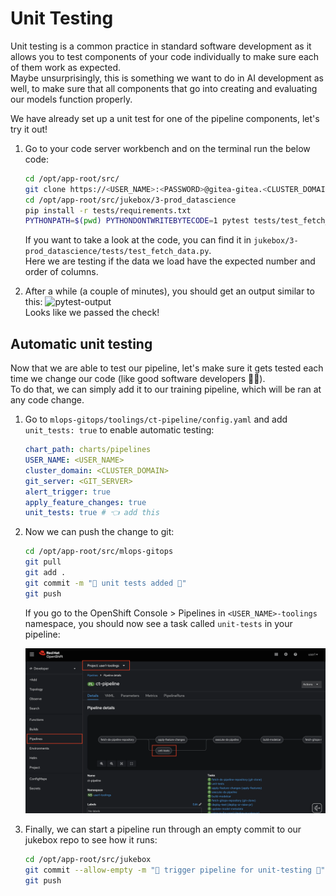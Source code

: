 # Unit Testing 

Unit testing is a common practice in standard software development as it allows you to test components of your code individually to make sure each of them work as expected.  
Maybe unsurprisingly, this is something we want to do in AI development as well, to make sure that all components that go into creating and evaluating our models function properly.  

We have already set up a unit test for one of the pipeline components, let's try it out!

1. Go to your code server workbench and on the terminal run the below code:

    ```bash
    cd /opt/app-root/src/
    git clone https://<USER_NAME>:<PASSWORD>@gitea-gitea.<CLUSTER_DOMAIN>/<USER_NAME>/jukebox.git
    cd /opt/app-root/src/jukebox/3-prod_datascience
    pip install -r tests/requirements.txt
    PYTHONPATH=$(pwd) PYTHONDONTWRITEBYTECODE=1 pytest tests/test_fetch_data.py -p no:cacheprovider
    ```
    If you want to take a look at the code, you can find it in `jukebox/3-prod_datascience/tests/test_fetch_data.py`.  
    Here we are testing if the data we load have the expected number and order of columns.  
2. After a while (a couple of minutes), you should get an output similar to this:
    ![pytest-output](./images/pytest-output.png)  
    Looks like we passed the check!


## Automatic unit testing

Now that we are able to test our pipeline, let's make sure it gets tested each time we change our code (like good software developers 🧑‍💻).  
To do that, we can simply add it to our training pipeline, which will be ran at any code change.  

1. Go to `mlops-gitops/toolings/ct-pipeline/config.yaml` and add `unit_tests: true` to enable automatic testing:

    ```yaml
    chart_path: charts/pipelines
    USER_NAME: <USER_NAME>
    cluster_domain: <CLUSTER_DOMAIN>
    git_server: <GIT_SERVER> 
    alert_trigger: true 
    apply_feature_changes: true
    unit_tests: true # 👈 add this
    ```

2. Now we can push the change to git:

    ```bash
    cd /opt/app-root/src/mlops-gitops
    git pull
    git add .
    git commit -m "🧪 unit tests added 🧪"
    git push
    ```

    If you go to the OpenShift Console > Pipelines in `<USER_NAME>-toolings` namespace, you should now see a task called `unit-tests` in your pipeline:

    ![unit-test-task.png](./images/unit-test-task.png)

3. Finally, we can start a pipeline run through an empty commit to our jukebox repo to see how it runs:

    ```bash
    cd /opt/app-root/src/jukebox
    git commit --allow-empty -m "🤞 trigger pipeline for unit-testing 🤞"
    git push
    ```
